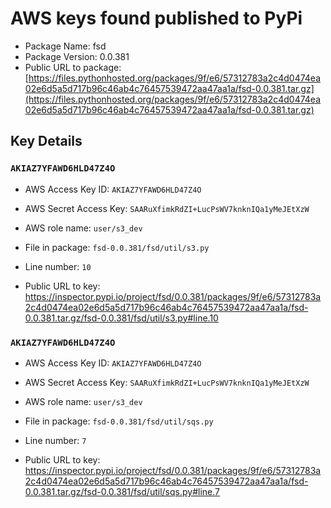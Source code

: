 # AWS keys found published to PyPi

* Package Name: fsd
* Package Version: 0.0.381
* Public URL to package: [https://files.pythonhosted.org/packages/9f/e6/57312783a2c4d0474ea02e6d5a5d717b96c46ab4c76457539472aa47aa1a/fsd-0.0.381.tar.gz](https://files.pythonhosted.org/packages/9f/e6/57312783a2c4d0474ea02e6d5a5d717b96c46ab4c76457539472aa47aa1a/fsd-0.0.381.tar.gz)

## Key Details

### `AKIAZ7YFAWD6HLD47Z4O`

* AWS Access Key ID: `AKIAZ7YFAWD6HLD47Z4O`
* AWS Secret Access Key: `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` 
* AWS role name: `user/s3_dev`
* File in package: `fsd-0.0.381/fsd/util/s3.py`
* Line number: `10`

* Public URL to key: https://inspector.pypi.io/project/fsd/0.0.381/packages/9f/e6/57312783a2c4d0474ea02e6d5a5d717b96c46ab4c76457539472aa47aa1a/fsd-0.0.381.tar.gz/fsd-0.0.381/fsd/util/s3.py#line.10



### `AKIAZ7YFAWD6HLD47Z4O`

* AWS Access Key ID: `AKIAZ7YFAWD6HLD47Z4O`
* AWS Secret Access Key: `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` 
* AWS role name: `user/s3_dev`
* File in package: `fsd-0.0.381/fsd/util/sqs.py`
* Line number: `7`

* Public URL to key: https://inspector.pypi.io/project/fsd/0.0.381/packages/9f/e6/57312783a2c4d0474ea02e6d5a5d717b96c46ab4c76457539472aa47aa1a/fsd-0.0.381.tar.gz/fsd-0.0.381/fsd/util/sqs.py#line.7


